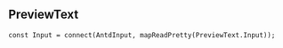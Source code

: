 ## PreviewText

```tsx | pure
const Input = connect(AntdInput, mapReadPretty(PreviewText.Input));
```

<code src="./index.tsx" />
